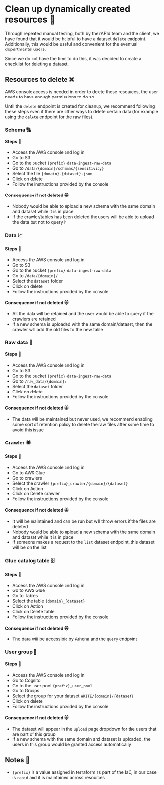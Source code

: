# Clean up dynamically created resources 🧹

Through repeated manual testing, both by the rAPId team and the client, we have found that it would be helpful to have a dataset `delete` endpoint. Additionally, this would be useful and convenient for the eventual departmental users.

Since we do not have the time to do this, it was decided to create a checklist for deleting a dataset.

## Resources to delete ❌

AWS console access is needed in order to delete these resources, the user needs to have enough permissions to do so.

Until the ```delete``` endpoint is created for cleanup, we recommend following these steps even if there are other ways to delete certain data (for example using the ```delete``` endpoint for the raw files).

### Schema 🔠
#### Steps 🚶‍
- Access the AWS console and log in
- Go to S3
- Go to the bucket `{prefix}-data-ingest-raw-data`
- Go to `/data/{domain}/schemas/{sensitivity}`
- Select the file `{domain}-{dataset}.json`
- Click on delete
- Follow the instructions provided by the console

#### Consequence if not deleted 😿
- Nobody would be able to upload a new schema with the same domain and dataset while it is in place
- If the crawler/tables has been deleted the users will be able to upload the data but not to query it

### Data 📈
#### Steps 🚶‍
- Access the AWS console and log in
- Go to S3
- Go to the bucket `{prefix}-data-ingest-raw-data`
- Go to `/data/{domain}/`
- Select the `dataset` folder
- Click on delete
- Follow the instructions provided by the console

#### Consequence if not deleted 😿
- All the data will be retained and the user would be able to query if the crawlers are retained
- If a new schema is uploaded with the same domain/dataset, then the crawler will add the old files to the new table

### Raw data 🧾
#### Steps 🚶‍
- Access the AWS console and log in
- Go to S3
- Go to the bucket `{prefix}-data-ingest-raw-data`
- Go to `/raw_data/{domain}/`
- Select the `dataset` folder
- Click on delete
- Follow the instructions provided by the console

#### Consequence if not deleted 😿
- The data will be maintained but never used, we recommend enabling some sort of retention policy to delete the raw files after some time to avoid this issue

### Crawler 🕷️
#### Steps 🚶‍
- Access the AWS console and log in
- Go to AWS Glue
- Go to crawlers
- Select the crawler `{prefix}_crawler/{domain}/{dataset}`
- Click on Action
- Click on Delete crawler
- Follow the instructions provided by the console

#### Consequence if not deleted 😿
- It will be maintained and can be run but will throw errors if the files are deleted
- Nobody would be able to upload a new schema with the same domain and dataset while it is in place
- If someone makes a request to the `list` dataset endpoint, this dataset will be on the list

### Glue catalog table 🗄
#### Steps 🚶‍
- Access the AWS console and log in
- Go to AWS Glue
- Go to Tables
- Select the table `{domain}_{dataset}`
- Click on Action
- Click on Delete table
- Follow the instructions provided by the console

#### Consequence if not deleted 😿
- The data will be accessible by Athena and the `query` endpoint

### User group 🤼
#### Steps 🚶‍
- Access the AWS console and log in
- Go to Cognito
- Go to the user pool `{prefix}_user_pool`
- Go to Groups
- Select the group for your dataset `WRITE/{domain}/{dataset}`
- Click on delete
- Follow the instructions provided by the console

#### Consequence if not deleted 😿
- The dataset will appear in the `upload` page dropdown for the users that are part of this group
- If a new schema with the same domain and dataset is uploaded, the users in this group would be granted access automatically

## Notes 📝
- `{prefix}` is a value assigned in terraform as part of the IaC, in our case is `rapid` and it is maintained across resources
